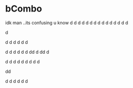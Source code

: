 # bCombo
idk man ..its confusing u know
d
d
d
d
d
d
d
d
d
d
d
d
d
d
d

d

d
d
d
d
d
d

d
d
d
d
d
d
dd
d
dd
d

d
d
d
d
d
d
d
d
d

dd

d
d
d
d
d
d